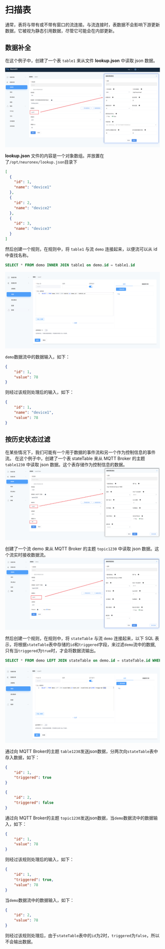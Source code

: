 # 扫描表

通常，表将与带有或不带有窗口的流连接。与流连接时，表数据不会影响下游更新数据，它被视为静态引用数据，尽管它可能会在内部更新。

## 数据补全

在这个例子中，创建了一个表 `table1` 来从文件 **lookup.json** 中读取 json 数据。

![scan](./_assets/scan1.png)

**lookup.json** 文件的内容是一个对象数组。并放置在了`/opt/neuronex/lookup.json`目录下
```json
[
  {
    "id": 1,
    "name": "device1"
  },
  {
    "id": 2,
    "name": "device2"
  },
  {
    "id": 3,
    "name": "device3"
  }
]
```

然后创建一个规则，在规则中，将 `table1` 与流 `demo` 连接起来，以便流可以从 id 中查找名称。
```sql
SELECT * FROM demo INNER JOIN table1 on demo.id = table1.id
```
![scan](./_assets/scan2.png)

`demo`数据流中的数据输入，如下：
```json
{
    "id": 1,
    "value": 78
}

```

则经过该规则处理后的输入，如下：
```json
{
    "id": 1,
    "name": "device1",
    "value": 78
}

```

## 按历史状态过滤

在某些情况下，我们可能有一个用于数据的事件流和另一个作为控制信息的事件流。
在这个例子中，创建了一个表 stateTable 来从 MQTT Broker 的主题 `table1230` 中读取 json 数据。这个表存储作为控制信息的数据。
![scan](./_assets/scan_control1.png)

创建了一个流 demo 来从 MQTT Broker 的主题 `topic1230` 中读取 json 数据。这个流实时接收数据流。
![scan](./_assets/scan_control2.png)


然后创建一个规则，在规则中，将 `stateTable` 与流 `demo` 连接起来，以下 SQL 表示，将根据`stateTable`表中存储的`id`和`triggered`字段，来过滤`demo`流中的数据,只有当`triggered`为`true`时，才会将数据流输出。
```sql
SELECT * FROM demo LEFT JOIN stateTable on demo.id = stateTable.id WHERE triggered=true
```

![scan](./_assets/scan_control3.png)

通过向 MQTT Broker的主题 `table1230`发送json数据，分两次向`stateTable`表中存入数据，如下：
```json
{
    "id": 1,
    "triggered": true
}
```
```json
{
    "id": 2,
    "triggered": false
}
```

通过向 MQTT Broker的主题 `topic1230`发送json数据，当`demo`数据流中的数据输入，如下：
```json
{
    "id": 1,
    "value": 78
}

```
则经过该规则处理后的输入，如下：
```json
{
    "id": 1,
    "triggered": true,
    "value": 78
}

```

当`demo`数据流中的数据输入，如下：
```json
{
    "id": 2,
    "value": 78
}

```
则经过该规则处理后，由于`stateTable`表中的`id`为2时，`triggered`为`false`，所以不会输出数据。
